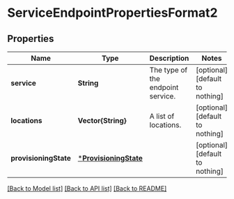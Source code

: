 # ServiceEndpointPropertiesFormat2


## Properties
Name | Type | Description | Notes
------------ | ------------- | ------------- | -------------
**service** | **String** | The type of the endpoint service. | [optional] [default to nothing]
**locations** | **Vector{String}** | A list of locations. | [optional] [default to nothing]
**provisioningState** | [***ProvisioningState**](ProvisioningState.md) |  | [optional] [default to nothing]


[[Back to Model list]](../README.md#models) [[Back to API list]](../README.md#api-endpoints) [[Back to README]](../README.md)


